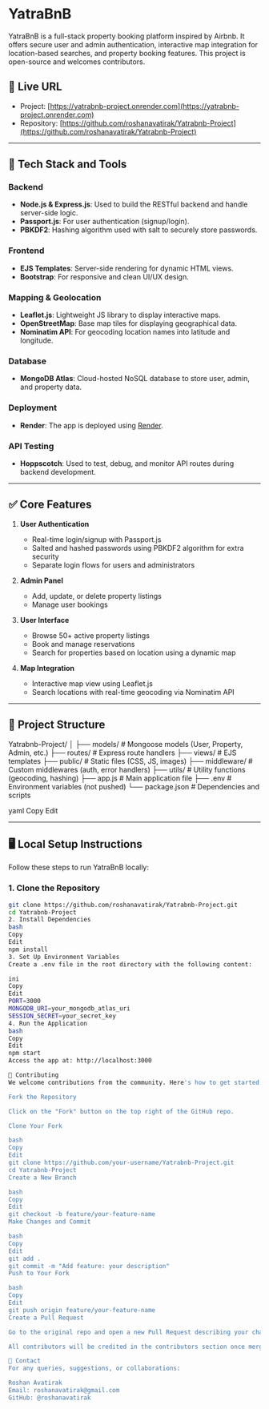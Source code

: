 # YatraBnB

YatraBnB is a full-stack property booking platform inspired by Airbnb. It offers secure user and admin authentication, interactive map integration for location-based searches, and property booking features. This project is open-source and welcomes contributors.

## 📍 Live URL

- Project: [https://yatrabnb-project.onrender.com](https://yatrabnb-project.onrender.com)
- Repository: [https://github.com/roshanavatirak/Yatrabnb-Project](https://github.com/roshanavatirak/Yatrabnb-Project)

---

## 🔧 Tech Stack and Tools

### Backend
- **Node.js & Express.js**: Used to build the RESTful backend and handle server-side logic.
- **Passport.js**: For user authentication (signup/login).
- **PBKDF2**: Hashing algorithm used with salt to securely store passwords.

### Frontend
- **EJS Templates**: Server-side rendering for dynamic HTML views.
- **Bootstrap**: For responsive and clean UI/UX design.

### Mapping & Geolocation
- **Leaflet.js**: Lightweight JS library to display interactive maps.
- **OpenStreetMap**: Base map tiles for displaying geographical data.
- **Nominatim API**: For geocoding location names into latitude and longitude.

### Database
- **MongoDB Atlas**: Cloud-hosted NoSQL database to store user, admin, and property data.

### Deployment
- **Render**: The app is deployed using [Render](https://render.com).

### API Testing
- **Hoppscotch**: Used to test, debug, and monitor API routes during backend development.

---

## ✅ Core Features

1. **User Authentication**
   - Real-time login/signup with Passport.js
   - Salted and hashed passwords using PBKDF2 algorithm for extra security
   - Separate login flows for users and administrators

2. **Admin Panel**
   - Add, update, or delete property listings
   - Manage user bookings

3. **User Interface**
   - Browse 50+ active property listings
   - Book and manage reservations
   - Search for properties based on location using a dynamic map

4. **Map Integration**
   - Interactive map view using Leaflet.js
   - Search locations with real-time geocoding via Nominatim API

---

## 📁 Project Structure

Yatrabnb-Project/
│
├── models/ # Mongoose models (User, Property, Admin, etc.)
├── routes/ # Express route handlers
├── views/ # EJS templates
├── public/ # Static files (CSS, JS, images)
├── middleware/ # Custom middlewares (auth, error handlers)
├── utils/ # Utility functions (geocoding, hashing)
├── app.js # Main application file
├── .env # Environment variables (not pushed)
└── package.json # Dependencies and scripts

yaml
Copy
Edit

---

## 🖥️ Local Setup Instructions

Follow these steps to run YatraBnB locally:

### 1. Clone the Repository

```bash
git clone https://github.com/roshanavatirak/Yatrabnb-Project.git
cd Yatrabnb-Project
2. Install Dependencies
bash
Copy
Edit
npm install
3. Set Up Environment Variables
Create a .env file in the root directory with the following content:

ini
Copy
Edit
PORT=3000
MONGODB_URI=your_mongodb_atlas_uri
SESSION_SECRET=your_secret_key
4. Run the Application
bash
Copy
Edit
npm start
Access the app at: http://localhost:3000

🤝 Contributing
We welcome contributions from the community. Here's how to get started:

Fork the Repository

Click on the "Fork" button on the top right of the GitHub repo.

Clone Your Fork

bash
Copy
Edit
git clone https://github.com/your-username/Yatrabnb-Project.git
cd Yatrabnb-Project
Create a New Branch

bash
Copy
Edit
git checkout -b feature/your-feature-name
Make Changes and Commit

bash
Copy
Edit
git add .
git commit -m "Add feature: your description"
Push to Your Fork

bash
Copy
Edit
git push origin feature/your-feature-name
Create a Pull Request

Go to the original repo and open a new Pull Request describing your changes.

All contributors will be credited in the contributors section once merged.

📧 Contact
For any queries, suggestions, or collaborations:

Roshan Avatirak
Email: roshanavatirak@gmail.com
GitHub: @roshanavatirak
